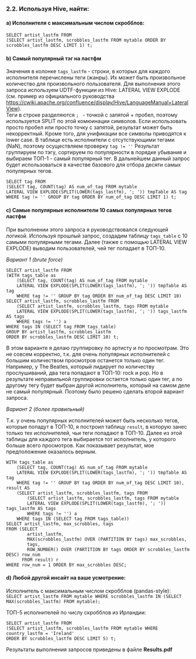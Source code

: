 ### 2.2. Используя Hive, найти:  

#### a) Исполнителя с максимальным числом скробблов:  

```
SELECT artist_lastfm FROM
(SELECT artist_lastfm, scrobbles_lastfm FROM mytable ORDER BY scrobbles_lastfm DESC LIMIT 1) t;
```

#### b) Самый популярный тэг на ластфм  

Значения в колонке `tags_lastfm` - строки, в которых для каждого исполнителя перечислены теги (жанры). Их может быть произвольное
количество для произвольного пользователя.  Для выполнения этого запроса используем UDTF-функции из Hive: LATERAL VIEW EXPLODE
(см. пример из официального руководства https://cwiki.apache.org/confluence/display/Hive/LanguageManual+LateralView).  
Теги в строке разделяются `; ` - точкой c запятой + пробел, поэтому используется SPLIT по этой комюинации символов.
Если использовать просто пробел или просто точку с запятой, результат может быть некорректный. Кроме того, для унификации
все символы приводятся к lower case. В таблице есть исполнители с отсутствующими тегами (NaN), поэтому осуществляем проверку `tag != ''`
Результат группируем по тэгу, сортируем по популярности в порядке убывания и выбираем ТОП-1 - самый популярный тег.
В дальнейшем данный запрос будет использоваться в качестве базового для отбора десяти самых популярных тегов.  
```
SELECT tag FROM 
(SELECT tag, COUNT(tag) AS num_of_tag FROM mytable 
LATERAL VIEW EXPLODE(SPLIT(LOWER(tags_lastfm), '; ')) tmpTable AS tag
WHERE tag != '' GROUP BY tag ORDER BY num_of_tag DESC LIMIT 1) t;
```

#### c) Самые популярные исполнители 10 самых популярных тегов ластфм  

При выполнении этого запроса я руководствовался следующей логикой. Используя прошлый запрос, создадим таблицу `tags_table` с 10 
самыми популярными тегами. Далее (также с помощью LATERAL VIEW EXPLODE) выводим пользователей, чей тег попадает в ТОП-10.   

*Вариант 1 (brute force)*  
```
SELECT artist_lastfm FROM 
(WITH tags_table as 
    (SELECT tag, COUNT(tag) AS num_of_tag FROM mytable 
    LATERAL VIEW EXPLODE(SPLIT(LOWER(tags_lastfm), '; ')) tmpTable AS tag
    WHERE tag != '' GROUP BY tag ORDER BY num_of_tag DESC LIMIT 10)
SELECT artist_lastfm, scrobbles_lastfm FROM  
    (SELECT artist_lastfm, scrobbles_lastfm, tags FROM mytable
    LATERAL VIEW EXPLODE(SPLIT(LOWER(tags_lastfm), '; ')) tags_lastfm AS tags 
    WHERE tags != '') a
WHERE tags IN (SELECT tag FROM tags_table)
GROUP BY artist_lastfm, scrobbles_lastfm
ORDER BY scrobbles_lastfm DESC LIMIT 10) t;
```

В этом варианте я делаю группировку по артисту и по просмотрам. Это не совсем корректно, т.к. для очень популярных исполнителей с большим количеством просмотров
останется только один тег. Например, у The Beatles, который лидирует по количеству прослушиваний, два тега попадают в ТОП-10: rock и pop.
Но в результате неправильной группировки остается только один тег, а по другому тегу будет выбран другой исполнитель, который на самом деле не самый популярный.
Поэтому было решено сделать второй вариант запроса.  

*Вариант 2 (более правильный)*  

Т.к. у очень популярных исполнителей может быть несколько тегов, которые попадут в ТОП-10, я построил таблицу `result`, в которую занес только тех исполнителей, 
чьи теги попадают в ТОП-10. Далее из этой таблицы для каждого тега выбирается тот исполнитель, у которого больше всего просмотров. Как показывает результат, 
мое предположение оказалось верным.  

```
WITH tags_table as 
    (SELECT tag, COUNT(tag) AS num_of_tag FROM mytable 
    LATERAL VIEW EXPLODE(SPLIT(LOWER(tags_lastfm), '; ')) tmpTable AS tag
    WHERE tag != '' GROUP BY tag ORDER BY num_of_tag DESC LIMIT 10),
result AS
    (SELECT artist_lastfm, scrobbles_lastfm, tags FROM  
        (SELECT artist_lastfm, scrobbles_lastfm, tags FROM mytable
        LATERAL VIEW EXPLODE(SPLIT(LOWER(tags_lastfm), '; ')) tags_lastfm AS tags 
        WHERE tags != '') a
    WHERE tags IN (SELECT tag FROM tags_table))
SELECT artist_lastfm, max_scrobbles, tags
FROM (SELECT 
        artist_lastfm,
        MAX(scrobbles_lastfm) OVER (PARTITION BY tags) max_scrobbles,
        tags,
        ROW_NUMBER() OVER (PARTITION BY tags ORDER BY scrobbles_lastfm DESC) row_num
      FROM result) r
WHERE row_num = 1 ORDER BY max_scrobbles DESC;
```

#### d) Любой другой инсайт на ваше усмотрение: 


Исполнитель с максимальным числом скробблов (pandas-style):  
`SELECT artist_lastfm FROM mytable WHERE scrobbles_lastfm IN (SELECT MAX(scrobbles_lastfm) FROM mytable);`  


ТОП-5 исполнителей по числу скробблов из Ирландии:  

```
SELECT artist_lastfm FROM 
(SELECT artist_lastfm, scrobbles_lastfm FROM mytable WHERE country_lastfm = 'Ireland' 
ORDER BY scrobbles_lastfm DESC LIMIT 5) t;
```

Результаты выполнения запросов приведены в файле **Results.pdf**
